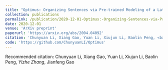 ```yaml
---
title: "Optimus: Organizing Sentences via Pre-trained Modeling of a Latent Space."
collection: publications
permalink: /publication/2020-12-01-Optimus:-Organizing-Sentences-via-Pre-trained-Modeling-of-a-Latent-Space
date: 2020-12-01
venue: 'ArXiv preprint'
paperurl: 'https://arxiv.org/abs/2004.04092'
citation: 'Chunyuan Li, Xiang Gao, Yuan Li, Xiujun Li, Baolin Peng, <b>Yizhe Zhang</b>, Jianfeng Gao'
code: 'https://github.com/ChunyuanLI/Optimus'
---
```

Recommended citation: Chunyuan Li, Xiang Gao, Yuan Li, Xiujun Li, Baolin Peng, *Yizhe Zhang*, Jianfeng Gao
